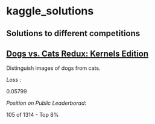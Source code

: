 # kaggle_solutions
Solutions to different competitions
---
## [Dogs vs. Cats Redux: Kernels Edition](https://www.kaggle.com/c/dogs-vs-cats-redux-kernels-edition)

Distinguish images of dogs from cats.

*Loss* : 

0.05799

*Position on Public Leaderborad*:

105 of 1314 - Top 8% 
